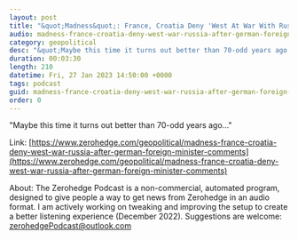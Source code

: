 ```yaml
---
layout: post
title: "&quot;Madness&quot;: France, Croatia Deny 'West At War With Russia' After German Foreign Minister Sparks Outrage"
audio: madness-france-croatia-deny-west-war-russia-after-german-foreign-minister-comments-0
category: geopolitical
desc: "&quot;Maybe this time it turns out better than 70-odd years ago...&quot;"
duration: 00:03:30
length: 210
datetime: Fri, 27 Jan 2023 14:50:00 +0000
tags: podcast
guid: madness-france-croatia-deny-west-war-russia-after-german-foreign-minister-comments-0
order: 0
---
```

&quot;Maybe this time it turns out better than 70-odd years ago...&quot;

Link: [https://www.zerohedge.com/geopolitical/madness-france-croatia-deny-west-war-russia-after-german-foreign-minister-comments](https://www.zerohedge.com/geopolitical/madness-france-croatia-deny-west-war-russia-after-german-foreign-minister-comments)

About: The Zerohedge Podcast is a non-commercial, automated program, designed to give people a way to get news from Zerohedge in an audio format.  I am actively working on tweaking and improving the setup to create a better listening experience (December 2022).  Suggestions are welcome: [zerohedgePodcast@outlook.com](mailto:zerohedgePodcast@outlook.com)